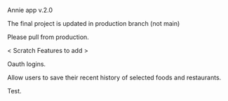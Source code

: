 Annie app v.2.0

The final project is updated in production branch (not main)

Please pull from production. 



< Scratch Features to add >

Oauth logins.

Allow users to save their recent history of selected foods and restaurants.

Test.
